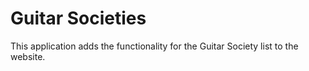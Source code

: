 # Guitar Societies

This application adds the functionality for the Guitar Society list to the
website.
